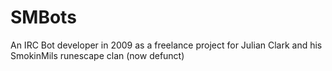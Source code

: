 # SMBots
An IRC Bot developer in 2009 as a freelance project for Julian Clark and his SmokinMils runescape clan (now defunct)
